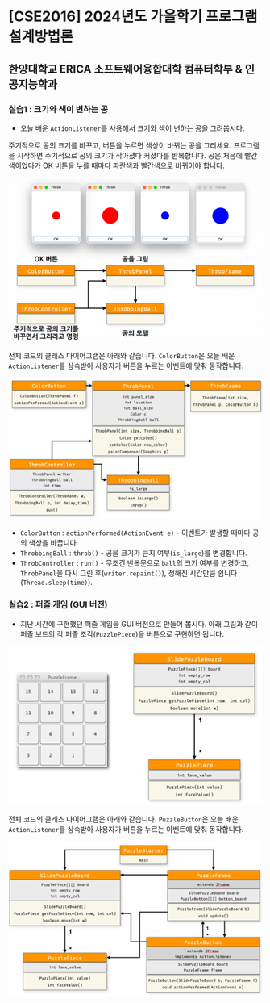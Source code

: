 # [CSE2016] 2024년도 가을학기 프로그램설계방법론
## 한양대학교 ERICA 소프트웨어융합대학 컴퓨터학부 & 인공지능학과

### 실습1 : 크기와 색이 변하는 공

- 오늘 배운 `ActionListener`를 사용해서 크기와 색이 변하는 공을 그려봅시다.

주기적으로 공의 크기를 바꾸고, 버튼을 누르면 색상이 바뀌는 공을 그리세요.
프로그램을 시작하면 주기적으로 공의 크기가 작아졌다 커졌다를 반복합니다.
공은 처음에 빨간색이었다가 OK 버튼을 누를 때마다 파란색과 빨간색으로 바뀌어야 합니다.

<img src="lab09image/lab01.png" width="750">

전체 코드의 클래스 다이어그램은 아래와 같습니다. `ColorButton`은 오늘 배운 `ActionListener`를
상속받아 사용자가 버튼을 누르는 이벤트에 맞춰 동작합니다.

<img src="lab09image/lab01_cd.png" width="750">

- `ColorButton` : `actionPerformed(ActionEvent e)` - 이벤트가 발생할 때마다 공의 색상을 바꿉니다.
- `ThrobbingBall` : `throb()` - 공을 크기가 큰지 여부(`is_large`)를 변경합니다.
- `ThrobController` : `run()` - 무조건 반복문으로 `ball`의 크기 여부를 변경하고, `ThrobPanel`을 다시 그린 후(`writer.repaint()`), 정해진 시간만큼 쉽니다(`Thread.sleep(time)`).

### 실습2 : 퍼즐 게임 (GUI 버전)

- 지난 시간에 구현했던 퍼즐 게임을 GUI 버전으로 만들어 봅시다.
아래 그림과 같이 퍼즐 보드의 각 퍼즐 조각(`PuzzlePiece`)을 버튼으로 구현하면 됩니다.

<img src="lab09image/lab02.png" width="750">

전체 코드의 클래스 다이어그램은 아래와 같습니다. `PuzzleButton`은 오늘 배운 `ActionListener`를
상속받아 사용자가 버튼을 누르는 이벤트에 맞춰 동작합니다.

<img src="lab09image/lab02_cd1.png" width="750">

